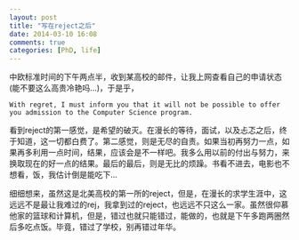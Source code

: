 ```yaml
---
layout: post
title: "写在reject之后"
date: 2014-03-10 16:08
comments: true
categories: [PhD, life]
---
```


中欧标准时间的下午两点半，收到某高校的邮件，让我上网查看自己的申请状态(能不要这么高贵冷艳吗...)，于是乎，
```
With regret, I must inform you that it will not be possible to offer you admission to the Computer Science program.
```
<!--more-->

看到reject的第一感觉，是希望的破灭。在漫长的等待，面试，以及忐忑之后，终于知道，这一切都白费了。第二感觉，则是无尽的自责。如果当初再努力一点，如果再多利用一点时间，结果，应该会是不一样吧。我多么用以前的付出与努力，来换取现在的好一点的结果。最后的最后，则是无比的烦躁。书看不进去，电影也不想看，饭，我估计倒是能吃下...

细细想来，虽然这是北美高校的第一所的reject，但是，在漫长的求学生涯中，这远远不是最让我难过的rej，我拿到过的reject，也远远不只这么一家。虽然很仰慕他家的篮球和计算机，但是，错过也就只能错过，能做的，也就是下午多跑两圈然后多吃点饭。毕竟，错过了学校，别再错过年华。
